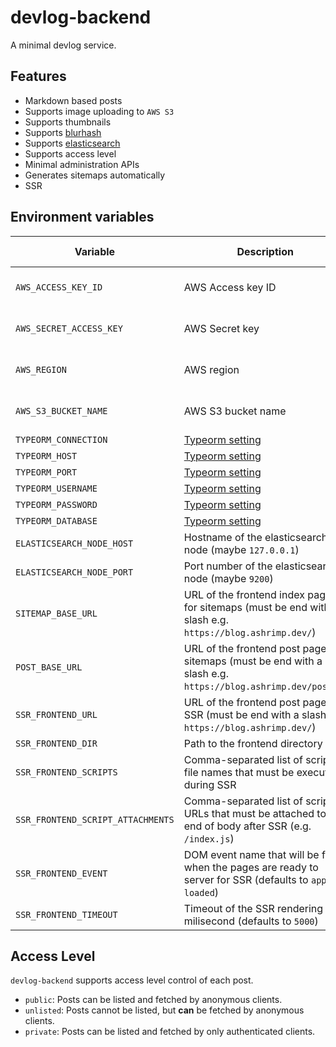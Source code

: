 # devlog-backend

A minimal devlog service.

## Features

-   Markdown based posts
-   Supports image uploading to `AWS S3`
-   Supports thumbnails
-   Supports [blurhash](https://blurha.sh)
-   Supports [elasticsearch](https://www.elastic.co/)
-   Supports access level
-   Minimal administration APIs
-   Generates sitemaps automatically
-   SSR

## Environment variables

| Variable                          | Description                                                                                                           | Related functionality      |
| --------------------------------- | --------------------------------------------------------------------------------------------------------------------- | -------------------------- |
| `AWS_ACCESS_KEY_ID`               | AWS Access key ID                                                                                                     | Post images and thumbnails |
| `AWS_SECRET_ACCESS_KEY`           | AWS Secret key                                                                                                        | Post images and thumbnails |
| `AWS_REGION`                      | AWS region                                                                                                            | Post images and thumbnails |
| `AWS_S3_BUCKET_NAME`              | AWS S3 bucket name                                                                                                    | Post images and thumbnails |
| `TYPEORM_CONNECTION`              | [Typeorm setting](https://github.com/typeorm/typeorm/blob/master/docs/using-ormconfig.md#using-environment-variables) | Database                   |
| `TYPEORM_HOST`                    | [Typeorm setting](https://github.com/typeorm/typeorm/blob/master/docs/using-ormconfig.md#using-environment-variables) | Database                   |
| `TYPEORM_PORT`                    | [Typeorm setting](https://github.com/typeorm/typeorm/blob/master/docs/using-ormconfig.md#using-environment-variables) | Database                   |
| `TYPEORM_USERNAME`                | [Typeorm setting](https://github.com/typeorm/typeorm/blob/master/docs/using-ormconfig.md#using-environment-variables) | Database                   |
| `TYPEORM_PASSWORD`                | [Typeorm setting](https://github.com/typeorm/typeorm/blob/master/docs/using-ormconfig.md#using-environment-variables) | Database                   |
| `TYPEORM_DATABASE`                | [Typeorm setting](https://github.com/typeorm/typeorm/blob/master/docs/using-ormconfig.md#using-environment-variables) | Database                   |
| `ELASTICSEARCH_NODE_HOST`         | Hostname of the elasticsearch node (maybe `127.0.0.1`)                                                                | Elasticsearch              |
| `ELASTICSEARCH_NODE_PORT`         | Port number of the elasticsearch node (maybe `9200`)                                                                  | Elasticsearch              |
| `SITEMAP_BASE_URL`                | URL of the frontend index page for sitemaps (must be end with a slash e.g. `https://blog.ashrimp.dev/`)               | Sitemap                    |
| `POST_BASE_URL`                   | URL of the frontend post page for sitemaps (must be end with a slash e.g. `https://blog.ashrimp.dev/posts/`)          | Sitemap                    |
| `SSR_FRONTEND_URL`                | URL of the frontend post page for SSR (must be end with a slash e.g. `https://blog.ashrimp.dev/`)                     | SSR                        |
| `SSR_FRONTEND_DIR`                | Path to the frontend directory                                                                                        | SSR                        |
| `SSR_FRONTEND_SCRIPTS`            | Comma-separated list of script file names that must be executed during SSR                                            | SSR                        |
| `SSR_FRONTEND_SCRIPT_ATTACHMENTS` | Comma-separated list of script URLs that must be attached to the end of body after SSR (e.g. `/index.js`)             | SSR                        |
| `SSR_FRONTEND_EVENT`              | DOM event name that will be fired when the pages are ready to server for SSR (defaults to `app-loaded`)               | SSR                        |
| `SSR_FRONTEND_TIMEOUT`            | Timeout of the SSR rendering in milisecond (defaults to `5000`)                                                       | SSR                        |

## Access Level

`devlog-backend` supports access level control of each post.

-   `public`: Posts can be listed and fetched by anonymous clients.
-   `unlisted`: Posts cannot be listed, but **can** be fetched by anonymous clients.
-   `private`: Posts can be listed and fetched by only authenticated clients.
